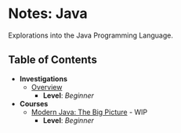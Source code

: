 # Notes: Java
Explorations into the Java Programming Language.

## Table of Contents
* **Investigations**
  * [Overview](./overview)
    * **Level**: *Beginner*
* **Courses**
  * [Modern Java: The Big Picture](./modern_java) - WIP
    * **Level**: *Beginner*
